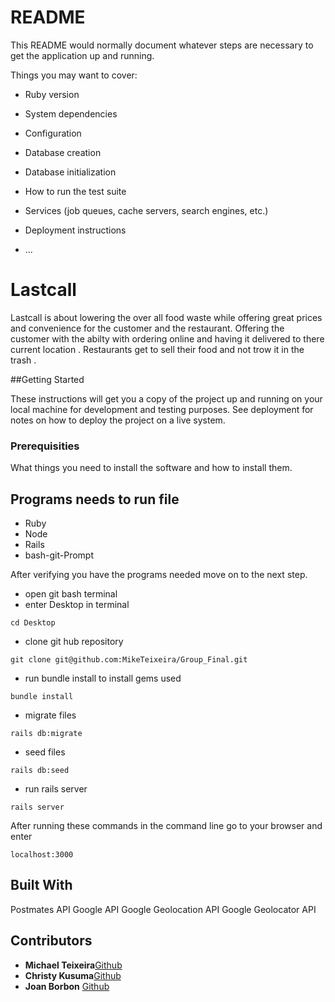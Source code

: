 # README

This README would normally document whatever steps are necessary to get the
application up and running.

Things you may want to cover:

* Ruby version

* System dependencies

* Configuration

* Database creation

* Database initialization

* How to run the test suite

* Services (job queues, cache servers, search engines, etc.)

* Deployment instructions

* ...


# Lastcall


Lastcall is about lowering the over all food waste while offering great prices and convenience for the customer and the restaurant. Offering the customer with the abilty with ordering online and having it delivered to there current location . Restaurants get to sell their food and not trow it in the trash . 



##Getting Started

These instructions will get you a copy of the project up and running on your local machine for development and testing purposes. See deployment for notes on how to deploy the project on a live system.

### Prerequisities 
What things you need to install the software and how to install them.

## Programs needs to run file 
* Ruby
* Node
* Rails
* bash-git-Prompt

After verifying you have the programs needed move on to the next step.

* open git bash terminal
* enter Desktop in terminal
```
cd Desktop
```
* clone git hub repository
```
git clone git@github.com:MikeTeixeira/Group_Final.git 
```
* run bundle install to install gems used 
```
bundle install 
```
* migrate files
```
rails db:migrate
```
* seed files
```
rails db:seed 
``` 
* run rails server 
```
rails server 
```


After running these commands in the command line go to your browser and enter 

```
localhost:3000
```

## Built With

Postmates API
Google API
Google Geolocation API
Google Geolocator API


## Contributors

* **Michael Teixeira**[Github](https://github.com/MikeTeixeira)
* **Christy Kusuma**[Github](https://github.com/christykusuma)
* **Joan Borbon** [Github](https://github.com/jborbon)

